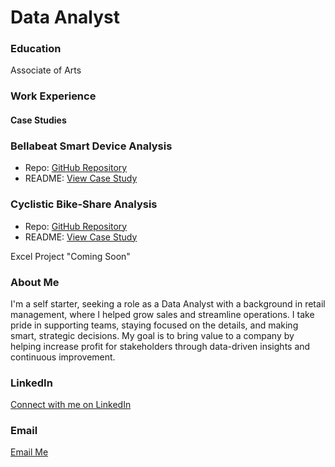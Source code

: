 # Data Analyst

### Education
Associate of Arts

### Work Experience

#### Case Studies

### Bellabeat Smart Device Analysis
- Repo: [GitHub Repository](https://github.com/DerickPullen/bellabeat_case_study)
- README: [View Case Study](https://github.com/DerickPullen/bellabeat_case_study/blob/main/README.md)

### Cyclistic Bike-Share Analysis
- Repo: [GitHub Repository](https://github.com/DerickPullen/cyclistic_overview)
- README: [View Case Study](https://github.com/DerickPullen/cyclistic_overview/blob/main/README.md)




Excel Project "Coming Soon"


### About Me
I'm a self starter, seeking a role as a Data Analyst with a background in retail management, where I helped grow sales and streamline operations. I take pride in supporting teams, staying focused on the details, and making smart, strategic decisions. My goal is to bring value to a company by helping increase profit for stakeholders through data-driven insights and continuous improvement.

### LinkedIn
[Connect with me on LinkedIn](https://www.linkedin.com/public-profile/settings?lipi=urn%3Ali%3Apage%3Ad_flagship3_profile_self_edit_contact-info%3Ba6vUdlbIQ6%2B6%2FRRFGkmCsQ%3D%3D)

### Email
[Email Me](mailto:derickanthonypullen@gmail.com)
